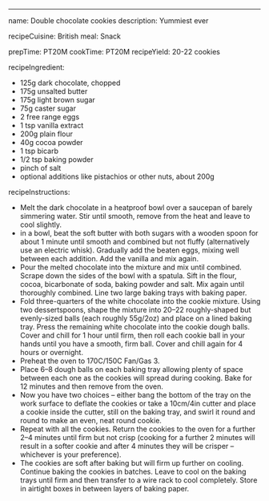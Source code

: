 ---
name: Double chocolate cookies
description: Yummiest ever

recipeCuisine: British
meal: Snack

prepTime: PT20M
cookTime: PT20M
recipeYield: 20-22 cookies

recipeIngredient:
  - 125g dark chocolate, chopped
  - 175g unsalted butter
  - 175g light brown sugar
  - 75g caster sugar
  - 2 free range eggs
  - 1 tsp vanilla extract
  - 200g plain flour
  - 40g cocoa powder
  - 1 tsp bicarb
  - 1/2 tsp baking powder
  - pinch of salt
  - optional additions like pistachios or other nuts, about 200g

recipeInstructions:
  - Melt the dark chocolate in a heatproof bowl over a saucepan of barely simmering water. Stir until smooth, remove from the heat and leave to cool slightly.
  - in a bowl, beat the soft butter with both sugars with a wooden spoon for about 1 minute until smooth and combined but not fluffy (alternatively use an electric whisk). Gradually add the beaten eggs, mixing well between each addition. Add the vanilla and mix again.
  - Pour the melted chocolate into the mixture and mix until combined. Scrape down the sides of the bowl with a spatula. Sift in the flour, cocoa, bicarbonate of soda, baking powder and salt. Mix again until thoroughly combined. Line two large baking trays with baking paper. 
  - Fold three-quarters of the white chocolate into the cookie mixture. Using two dessertspoons, shape the mixture into 20–22 roughly-shaped but evenly-sized balls (each roughly 55g/2oz) and place on a lined baking tray. Press the remaining white chocolate into the cookie dough balls. Cover and chill for 1 hour until firm, then roll each cookie ball in your hands until you have a smooth, firm ball. Cover and chill again for 4 hours or overnight.
  - Preheat the oven to 170C/150C Fan/Gas 3.
  - Place 6–8 dough balls on each baking tray allowing plenty of space between each one as the cookies will spread during cooking. Bake for 12 minutes and then remove from the oven.
  - Now you have two choices – either bang the bottom of the tray on the work surface to deflate the cookies or take a 10cm/4in cutter and place a cookie inside the cutter, still on the baking tray, and swirl it round and round to make an even, neat round cookie.
  - Repeat with all the cookies. Return the cookies to the oven for a further 2–4 minutes until firm but not crisp (cooking for a further 2 minutes will result in a softer cookie and after 4 minutes they will be crisper – whichever is your preference).
  - The cookies are soft after baking but will firm up further on cooling. Continue baking the cookies in batches. Leave to cool on the baking trays until firm and then transfer to a wire rack to cool completely. Store in airtight boxes in between layers of baking paper.